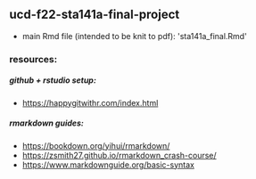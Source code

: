 ## ucd-f22-sta141a-final-project
- main Rmd file (intended to be knit to pdf): 'sta141a_final.Rmd'

### resources: 
##### github + rstudio setup:  
- https://happygitwithr.com/index.html  

##### rmarkdown guides:  
- https://bookdown.org/yihui/rmarkdown/  
- https://zsmith27.github.io/rmarkdown_crash-course/  
- https://www.markdownguide.org/basic-syntax
